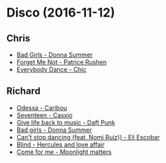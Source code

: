 # Disco (2016-11-12)
## Chris
- [Bad Girls - Donna Summer]()
- [Forget Me Not - Patrice Rushen]()
- [Everybody Dance - Chic]()

## Richard
- [Odessa - Caribou]()
- [Seventeen - Casxio]()
- [Give life back to music - Daft Punk]()
- [Bad girls - Donna Summer]()
- [Can't stop dancing (feat. Nomi Ruiz)) - Eli Escobar]()
- [Blind - Hercules and love affair]()
- [Come for me - Moonlight matters]()